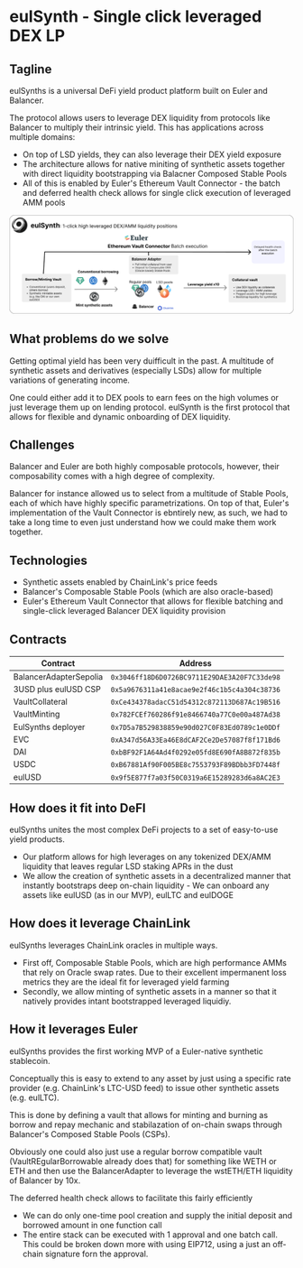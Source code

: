 # eulSynth - Single click leveraged DEX LP

## Tagline

eulSynths is a universal DeFi yield product platform built on Euler and Balancer.

The protocol allows users to leverage DEX liquidity from protocols like Balancer to multiply their intrinsic yield. This has applications across multiple domains:

- On top of LSD yields, they can also leverage their DEX yield exposure
- The architecture allows for native miniting of synthetic assets together with direct liquidity bootstrapping via Balacner Composed Stable Pools
- All of this is enabled by Euler's Ethereum Vault Connector - the batch and deferred health check allows for single click execution of leveraged AMM pools 

![Single click Leverage AMM Pools](./assets/eulSynth.png)

## What problems do we solve

Getting optimal yield has been very duifficult in the past. A multitude of synthetic assets and derivatives (especially LSDs) allow for multiple variations of generating income.

One could either add it to DEX pools to earn fees on the high volumes or just leverage them up on lending protocol.
eulSynth is the first protocol that allows for flexible and dynamic onboarding of DEX liquidity.

## Challenges

Balancer and Euler are both highly composable protocols, however, their composability comes with a high degree of complexity.

Balancer for instance allowed us to select from a multitude of Stable Pools, each of which have highly specific parametrizations. On top of that, Euler's implementation of the Vault Connector is ebntirely new, as such, we had to take a long time to even just understand how we could make them work together.

## Technologies 

- Synthetic assets enabled by ChainLink's price feeds
- Balancer's Composable Stable Pools (which are also oracle-based)
- Euler's Ethereum Vault Connector that allows for flexible batching and single-click leveraged Balancer DEX liquidity provision

## Contracts

| Contract    | Address |
| -------- | ------- |
| BalancerAdapterSepolia  | `0x3046ff18D6D0726BC9711E29DAE3A20F7C33de98`    |
| 3USD plus eulUSD CSP| `0x5a9676311a41e8acae9e2f46c1b5c4a304c38736`|
| VaultCollateral | `0xCe434378adacC51d54312c872113D687Ac19B516`     |
| VaultMinting    | `0x782FCEf760286f91e8466740a77C0e00a487Ad38`    |
|EulSynths deployer|`0x7D5a7B529838859e90d027C0F83Ed0789c1e0DDf`|
| EVC   | `0xA347d56A33Ea46E8dCAF2Ce2De57087f8f171Bd6`    |
| DAI    | `0xbBF92F1A64Ad4f0292e05fd8E690fA8B872f835b`    |
| USDC    | `0xB67881Af90F005BE8c7553793F89BDbb3FD7448f`    |
| eulUSD    | `0x9f5E877f7a03f50C0319a6E15289283d6a8AC2E3`    |


## How does it fit into DeFI

eulSynths unites the most complex DeFi projects to a set of easy-to-use yield products. 
- Our platform allows for high leverages on any tokenized DEX/AMM liquidity that leaves regular LSD staking APRs in the dust
- We allow the creation of synthetic assets in a decentralized manner that instantly bootstraps deep on-chain liquidity - We can onboard any assets like eulUSD (as in our MVP), eulLTC and eulDOGE

## How does it leverage ChainLink

eulSynths leverages ChainLink oracles in multiple ways.
- First off, Composable Stable Pools, which are high performance AMMs that rely on Oracle swap rates. Due to their excellent impermanent loss metrics they are the ideal fit for leveraged yield farming
- Secondly, we allow minting of synthetic assets in a manner so that it natively provides intant bootstrapped leveraged liquidiy.

## How it leverages Euler

eulSynths provides the first working MVP of a Euler-native synthetic stablecoin. 

Conceptually this is easy to extend to any asset by just using a specific rate provider (e.g. ChainLink's LTC-USD feed) to issue other synthetic assets (e.g. eulLTC).

This is done by defining a vault that allows for minting and burning as borrow and repay mechanic and stabilazation of on-chain swaps through Balancer's Composed Stable Pools (CSPs).

Obviously one could also just use a regular borrow compatible vault (VaultREgularBorrowable already does that) for something like WETH or ETH and then use the BalancerAdapter to leverage the wstETH/ETH liquidity of Balancer by 10x.

The deferred health check allows to facilitate this fairly efficiently
- We can do only one-time pool creation and supply the initial deposit and borrowed amount in one function call
- The entire stack can be executed with 1 approval and one batch call. This could be broken down more with using EIP712, using a just an off-chain signature forn the approval.
